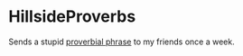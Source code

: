 # HillsideProverbs

Sends a stupid [proverbial phrase](res/sayings_list.txt) to my friends once a week.
